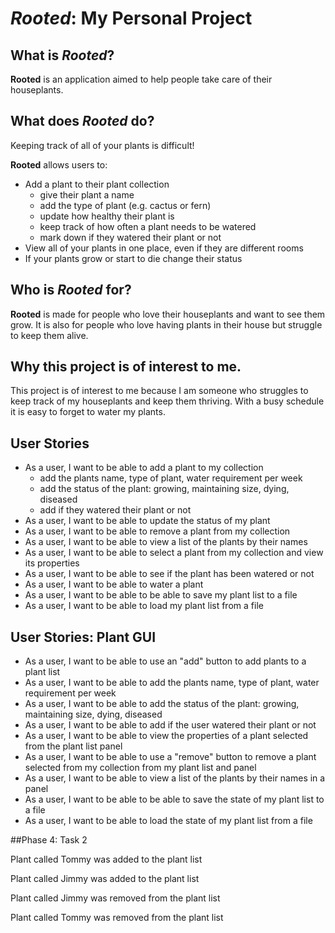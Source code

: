 # *Rooted*: My Personal Project

## What is *Rooted*?
**Rooted** is an application aimed to help people take care
of their houseplants.

## What does *Rooted* do?

Keeping track of all of your plants is difficult!

**Rooted** allows users to:
- Add a plant to their plant collection
  - give their plant a name
  - add the type of plant (e.g. cactus or fern)
  - update how healthy their plant is
  - keep track of how often a plant needs to be watered
  - mark down if they watered their plant or not
- View all of your plants in one place, even if they are different rooms
- If your plants grow or start to die change their status


## Who is *Rooted* for?
**Rooted** is made for people who love their houseplants
and want to see them grow. It is also for people who
love having plants in their house but struggle to keep them alive.

## Why this project is of interest to me.
This project is of interest to me because I am someone who
struggles to keep track of my houseplants and keep them thriving.
With a busy schedule it is easy to forget to water my plants. 

## User Stories

- As a user, I want to be able to add a plant to my collection
  - add the plants name, type of plant, water requirement per week
  - add the status of the plant: growing, maintaining size, dying, diseased
  - add if they watered their plant or not
- As a user, I want to be able to update the status of my plant
- As a user, I want to be able to remove a plant from my collection
- As a user, I want to be able to view a list of the plants by their names
- As a user, I want to be able to select a plant from my collection and view its properties
- As a user, I want to be able to see if the plant has been watered or not
- As a user, I want to be able to water a plant
- As a user, I want to be able to be able to save my plant list to a file
- As a user, I want to be able to load my plant list from a file

## User Stories: Plant GUI
- As a user, I want to be able to use an "add" button to add plants to a plant list 
- As a user, I want to be able to add the plants name, type of plant, water requirement per week
- As a user, I want to be able to add the status of the plant: growing, maintaining size, dying, diseased
- As a user, I want to be able to add if the user watered their plant or not
- As a user, I want to be able to view the properties of a plant selected from the plant list panel
- As a user, I want to be able to use a "remove" button to remove a plant selected from my collection 
  from my plant list and panel
- As a user, I want to be able to view a list of the plants by their names in a panel
- As a user, I want to be able to be able to save the state of my plant list to a file
- As a user, I want to be able to load the state of my plant list from a file

##Phase 4: Task 2

Plant called Tommy was added to the plant list

Plant called Jimmy was added to the plant list

Plant called Jimmy was removed from the plant list

Plant called Tommy was removed from the plant list